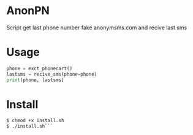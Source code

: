 # AnonPN

Script get last phone number fake anonymsms.com and recive last sms 

# Usage

```python
phone = exct_phonecart()
lastsms = recive_sms(phone=phone)
print(phone, lastsms)
```

# Install
```bash
$ chmod +x install.sh 
$ ./install.sh```
